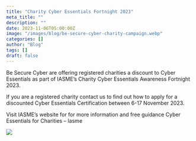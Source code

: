 ```yaml
---
title: "Charity Cyber Essentials Fortnight 2023"
meta_title: ""
description: ""
date: 2023-11-06T05:00:00Z
image: "/images/blog/be-secure-cyber-charity-campaign.webp"
categories: []
author: "Blog"
tags: []
draft: false
---
```


Be Secure Cyber are offering registered charities a discount to Cyber Essentials as part of IASME’s Charity Cyber Essentials Awareness Fortnight 2023.

If you are a registered charity contact us to find out how to apply for a discounted Cyber Essentials Certification between 6-17 November 2023.

Visit IASME’s website for for more information and free guidance Cyber Essentials for Charities – Iasme

![](/images/blog/be-secure-cyber-charity-campaign-image.webp)